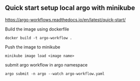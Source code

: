 Quick start setup local argo with minikube
-
https://argo-workflows.readthedocs.io/en/latest/quick-start/


Build the image using dockerfile

``
docker build -t argo-workflow .
``

Push the image to minikube

``
minikube image load <image name>
``

submit argo workflow in argo namespace

``
argo submit -n argo --watch argo-workflow.yaml
``

